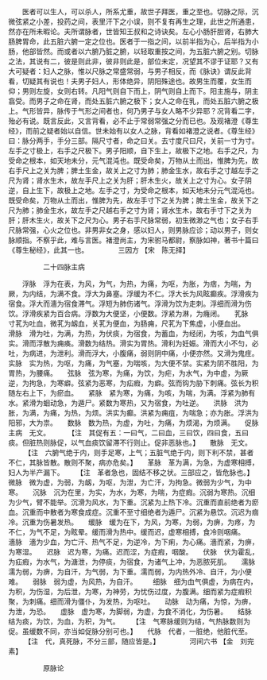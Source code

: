 <!-- { "loadSidebar": true } -->
　　医者可以生人，可以杀人，所系尤重，故世子拜医，重之至也。切脉之际，沉微弦紧之小差，投药之间，表里汗下之小误，则不复有再生之理，此世之所通患，然亦在所未暇论。夫所谓脉者，世皆知王叔和之诗诀矣。左心小肠肝胆肾，右肺大肠脾胃命，此五脏六腑一定之位也。医者于一指之间，以前半指为心，后半指为小肠，他部皆然。而或者以六腑乃脏之腑，以轻取重按之间，为五脏六腑之别。切脉之法，其说有二，彼是则此非，彼非则此是，部位未定，况望其不谬于证耶？又有大可疑者：妇人之脉，惟以尺脉之常盛常弱，与男子相反，而《脉诀》谓反此背看，切疑其有说也！夫男子妇人，形体绝异，阴阳殊途也。故男生而覆，女生而仰；男则左旋，女则右转。凡阳气则自下而上，阴气则自上而下。阳主施与，阴主翕受。而男子之命在肾，而处五脏六腑之极下；女人之命在乳，而处五脏六腑之极上。气形皆异，脉传于气形之间者也，何乃男子与女人略不少异耶？况背看二字，殆必有说。既言反此，又言背看，必不止于常弱常强之分而已也。及观褚澄《尊生经》，而前之疑者始以自信。世未始有以女人之脉，背看如褚澄之说者。《尊生经》曰：脉分两手，手分三部。隔尺寸者，命之曰关。去寸度尺曰尺，关前一寸为寸。左手之寸极上，右手之尺极下。男子阳顺，自下生上，故极下之地。右手之尺，为受命之根本，如天地未分，元气混沌也。既受命矣，万物从土而出，惟脾为先，故右手尺上之关为脾；脾土生金，故关上之寸为肺；肺金生水，故右手之寸越左手之尺为肾；肾水生木，故左手尺上之关为肝；肝木生火，故关上之寸为心。女子阴逆，自上生下，故极上之地。左手之寸，为受命之根本，如天地未分元气混沌也。既受命矣，万物从土而出，惟脾为先，故左手寸下之关为脾；脾土生金，故关下之尺为肺；肺金生水，故左手之尺越右手之寸为肾；肾水生木，故右手寸下之关为肝；肝木生火，故关下之尺为心。男子右手尺脉常弱，初生微渺之气也；女子右手尺脉常强，心火之位也。非男非女之身，感以妇人，则男脉应诊；动以男子，则女脉顺指。不察乎此，难与言医。褚澄尚主，为宋驸马都尉，察脉如神，著书十篇曰《尊生秘经》，此其一也。
　　　　三因方 【宋　陈无择】

　　　　　二十四脉主病

　　浮脉　浮为在表，为风，为气，为热，为痛，为呕，为胀，为痞，为喘，为厥，为内结，为满不食。浮大为鼻塞。浮缓为不仁。浮大长为风眩癫疾。浮滑疾为宿食。浮大而濇为宿食滞气。浮短为肺伤诸气。浮滑为饮为走刺。浮细而滑为伤饮。浮滑疾紧为百合病。浮数为大便坚，小便数。浮紧为淋，为癃闭。　　芤脉　寸芤为吐血，微芤为衂血，关芤为便血，为肠痈，尺芤为下焦虚，小便血出。　　滑脉　滑为吐，为满，为热，为伏痰，为宿食，为蓄血，为经闭，为咳，为血气俱实。滑而浮散为痈痪。滑数为结热。滑实为胃热。滑利为妊娠。滑而大小不匀，必吐，为病进，为泄利。滑而浮大，小腹痛，弱则阴中痛，小便亦然。又滑为鬼疰。　　实脉　实为热，为呕，为痛，为气塞，为喘咳，为大便不禁。实紧为阴不胜阳，为胃热，为腰痛。　　弦脉　弦为寒，为痛，为饮，为疟，为水气，为中虚，为厥逆，为拘急，为寒癖。弦紧为恶寒，为疝瘕，为癖。弦而钩为胁下刺痛。弦长为积随左右上下，为瘀血。　　紧脉　紧为寒，为痛，为咳，为喘，为满。浮紧为肺有水。紧滑为蛔动急，为遁尸。紧数为寒热，又为宿食，为吐逆。　　洪脉　洪为胀，为满，为痛，为热，为烦。洪实为癫。洪紧为痈疽，为喘急；亦为胀。浮洪为阳邪，大为祟。　　数脉　数为热，为虚，为吐，为痛，为烦渴，为烦满。　　促脉主病　无文。
　　 【注　其促有五：一曰气，二曰血，三曰饮，四曰食，五曰痰。但脏热则脉促，以气血痰饮留滞不行则止。促非恶脉也。】　　散脉　无文。
　　 【注　六腑气绝于内，则手足寒，上气；五脏气绝于内，则下利不禁，甚者不仁，其脉皆散。散则不聚，病亦危矣。】　　革脉　革为满，为急，为虚寒相搏，妇人为半产漏下。　　 【注　革者急也，固结不移之状。三部应之，皆危脉也。】　　微脉　微为虚，为弱，为衂，为呕，为泄，为亡汗，为拘急。微弱为少气，为中寒。　　沉脉　沉为在里，为实，为水，为寒，为喘，为症瘕。沉弱为寒热。沉细为少气，臂不能举。沉滑为风水，为下重。沉紧为上热下冷。沉重而直前绝者为瘀血。沉重而中散者为寒食成症。沉重不至寸细绝者为遁尸。沉紧为悬饮。沉迟为痼冷。沉重为伤暑发热。　　缓脉　缓为在下，为风，为寒，为弱，为痹，为疼，为不仁，为气不足，为眩晕。缓而滑为热中。缓而迟，虚寒相搏，食冷则咽痛。　　濇脉　濇为少血，为亡汗、热气不足，为逆冷，为下痢，为心痛。濇而紧，为痹，为寒湿。　　迟脉　迟为寒，为痛。迟而涩，为症瘕，咽酸。　　伏脉　伏为霍乱，为疝瘕，为水气，为溏泄，为停痰，为宿食，为诸气上冲，为恶脓死肌。　　濡脉　濡为弱，为痹，为自汗，为气弱，为下重。濡而弱，为内热外冷、自汗，为小便难。　　弱脉　弱为虚，为风热，为自汗。
　　细脉　细为血气俱虚，为病在内，为积，为伤湿，为后泄，为寒，为神劳，为忧伤过度，为腹满。细而紧为症瘕积聚，为刺痛。细而滑为僵仆，为发热，为呕吐。　　动脉　动为痛，为惊，为痹，为泄，为恐。　　虚脉　虚为寒，为脚弱，为虚，为食不消化，为伤暑。　　结脉　结为痰，为饮，为血，为积，为气。　　 【注　气寒脉缓则为结，气热脉数则为促。虽缓数不同，亦当如促脉分别可也。】　　代脉　代者，一脏绝，他脏代至。
　　 【注　代，真死脉，不分三部，随应皆是。】
　　　　河间六书 【金　刘完素】

　　　　　原脉论

